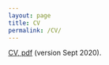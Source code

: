 ```yaml
---
layout: page
title: CV
permalink: /CV/
---
```


<a href="https://leslie-huang.github.io/CV/CV.pdf">CV, pdf</a> (version Sept 2020).
